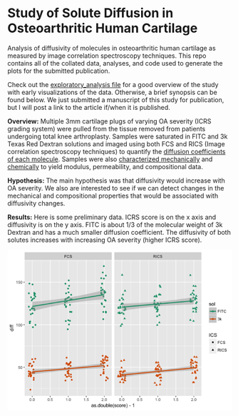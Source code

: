 # Study of Solute Diffusion in Osteoarthritic Human Cartilage
Analysis of diffusivity of molecules in osteoarthritic human cartilage as measured by image correlation spectroscopy techniques.  This repo contains all of the collated data, analyses, and code used to generate the plots for the submitted publication.

Check out the [exploratory_analysis file](cartOAdiffhuman/exploratory_analysis/exploratory_analysis.md) for a good overview of the study with early visualizations of the data.  Otherwise, a brief synopsis can be found below.  We just submitted a manuscript of this study for publication, but I will post a link to the article if/when it is published.

__Overview:__ Multiple 3mm cartilage plugs of varying OA severity (ICRS grading system) were pulled from the tissue removed from patients undergoing total knee arthroplasty.  Samples were saturated in FITC and 3k Texas Red Dextran solutions and imaged using both FCS and RICS (Image correlation spectroscopy techniques) to quantify the [diffusion coefficients of each molecule](https://link.springer.com/article/10.1007%2Fs10439-017-1869-6).  Samples were also [characterized mechanically](http://tribology.asmedigitalcollection.asme.org/article.aspx?articleid=2502350) and [chemically](https://www.ncbi.nlm.nih.gov/pubmed/15299214) to yield modulus, permeability, and compositional data.


__Hypothesis:__ The main hypothesis was that diffusivity would increase with OA severity.  We also are interested to see if we can detect changes in the mechanical and compositional properties that would be associated with diffusivity changes.

__Results:__
Here is some preliminary data.  ICRS score is on the x axis and diffusivity is on the y axis.  FITC is about 1/3 of the molecular weight of 3k Dextran and has a much smaller diffusion coefficient.  The diffusivity of both solutes increases with increasing OA severity (higher ICRS score).  

![picture](exploratory_analysis/exploratory_analysis_files/figure-html/unnamed-chunk-4-1.png)
